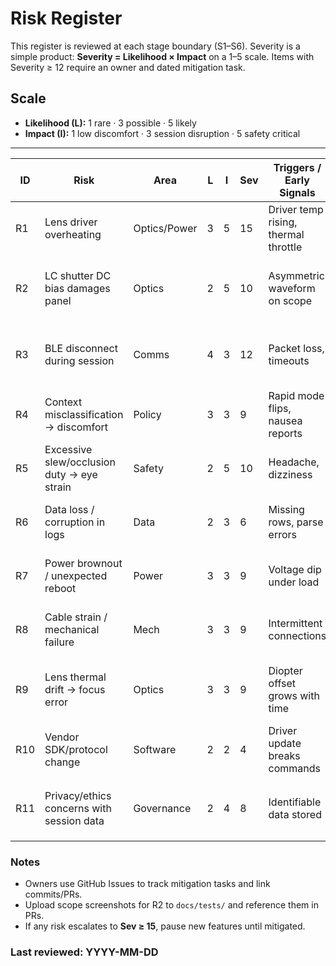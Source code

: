# Risk Register

This register is reviewed at each stage boundary (S1–S6). Severity is a simple
product: **Severity = Likelihood × Impact** on a 1–5 scale. Items with
Severity ≥ 12 require an owner and dated mitigation task.

## Scale
- **Likelihood (L):** 1 rare · 3 possible · 5 likely  
- **Impact (I):** 1 low discomfort · 3 session disruption · 5 safety critical

---

| ID  | Risk                                           | Area          | L | I | Sev | Triggers / Early Signals                              | Mitigation / Controls                                                                 | Owner | Status |
|-----|------------------------------------------------|---------------|---|---|-----|--------------------------------------------------------|---------------------------------------------------------------------------------------|-------|--------|
| R1  | Lens driver overheating                        | Optics/Power  | 3 | 5 | 15  | Driver temp rising, thermal throttle                   | Heatsinking, temp monitor, auto-shutdown, longer ramps                                | AR    | Open   |
| R2  | LC shutter DC bias damages panel               | Optics        | 2 | 5 | 10  | Asymmetric waveform on scope                           | True AC via H-bridge (200–500 Hz), verify with scope, code review                     | AR    | Open   |
| R3  | BLE disconnect during session                  | Comms         | 4 | 3 | 12  | Packet loss, timeouts                                  | Retry policy, watchdog to **neutral focus + transparent shutters**                    | AR    | Open   |
| R4  | Context misclassification → discomfort         | Policy        | 3 | 3 | 9   | Rapid mode flips, nausea reports                       | Hysteresis + dead-bands, lower update rate, operator abort                            | AR    | Open   |
| R5  | Excessive slew/occlusion duty → eye strain     | Safety        | 2 | 5 | 10  | Headache, dizziness                                    | Hard limits: slew-rate cap, duty caps, session timers                                 | AR    | Open   |
| R6  | Data loss / corruption in logs                 | Data          | 2 | 3 | 6   | Missing rows, parse errors                             | Atomic writes, CSV schema test, periodic flush, checksums                             | AR    | Open   |
| R7  | Power brownout / unexpected reboot             | Power         | 3 | 3 | 9   | Voltage dip under load                                 | Power budget, brownout detect, graceful resume, battery margin                        | AR    | Open   |
| R8  | Cable strain / mechanical failure              | Mech          | 3 | 3 | 9   | Intermittent connections                               | Strain relief, harness routing, connector latch, bench tug test                       | AR    | Open   |
| R9  | Lens thermal drift → focus error               | Optics        | 3 | 3 | 9   | Diopter offset grows with time                         | Temperature compensation if available, periodic re-zero, longer ramps                 | AR    | Open   |
| R10 | Vendor SDK/protocol change                     | Software      | 2 | 2 | 4   | Driver update breaks commands                          | Adapter layer, pin versions in `requirements.txt`, mock for CI                         | AR    | Open   |
| R11 | Privacy/ethics concerns with session data      | Governance    | 2 | 4 | 8   | Identifiable data stored                               | No personal data in device logs, anonymize IDs, consent notes in `ETHICS_AND_SAFETY`  | AR    | Open   |

### Notes
- Owners use GitHub Issues to track mitigation tasks and link commits/PRs.
- Upload scope screenshots for R2 to `docs/tests/` and reference them in PRs.
- If any risk escalates to **Sev ≥ 15**, pause new features until mitigated.

### Last reviewed: YYYY-MM-DD
